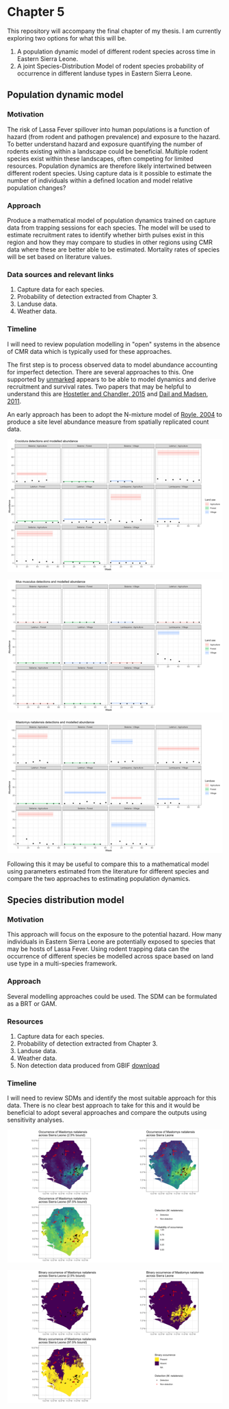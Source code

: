 # Chapter 5

This repository will accompany the final chapter of my thesis. I am currently exploring two options for what this will be.

1. A population dynamic model of different rodent species across time in Eastern Sierra Leone.
2. A joint Species-Distribution Model of rodent species probability of occurrence in different landuse types in Eastern Sierra Leone.

## Population dynamic model

### Motivation

The risk of Lassa Fever spillover into human populations is a function of hazard (from rodent and pathogen prevalence) and exposure to the hazard. To better understand hazard and exposure quantifying the number of rodents existing within a landscape could be beneficial. Multiple rodent species exist within these landscapes, often competing for limited resources. Population dynamics are therefore likely intertwined between different rodent species. Using capture data is it possible to estimate the number of individuals within a defined location and model relative population changes?

### Approach

Produce a mathematical model of population dynamics trained on capture data from trapping sessions for each species. The model will be used to estimate recruitment rates to identify whether birth pulses exist in this region and how they may compare to studies in other regions using CMR data where these are better able to be estimated. Mortality rates of species will be set based on literature values. 

### Data sources and relevant links

1. Capture data for each species.
2. Probability of detection extracted from Chapter 3.
3. Landuse data.
4. Weather data.

### Timeline

I will need to review population modelling in "open" systems in the absence of CMR data which is typically used for these approaches. 

The first step is to process observed data to model abundance accounting for imperfect detection. There are several approaches to this. One supported by [unmarked](https://rbchan.github.io/unmarked/reference/index.html) appears to be able to model dynamics and derive recruitment and survival rates. Two papers that may be helpful to understand this are [Hostetler and Chandler, 2015](https://doi.org/10.1890/14-1487.1) and [Dail and Madsen, 2011](https://doi.org/10.1111/j.1541-0420.2010.01465.x). 

An early approach has been to adopt the N-mixture model of [Royle, 2004](https://doi.org/10.1111/j.0006-341X.2004.00142.x) to produce a site level abundance measure from spatially replicated count data.

![Crocidura modelled abundance](output/crocidura_abundance.png)

![Mus musculus modelled abundance](output/mus_abundance.png)

![Mastomys natalensis modelled abundance](output/mastomys_abundance.png)

Following this it may be useful to compare this to a mathematical model using parameters estimated from the literature for different species and compare the two approaches to estimating population dynamics.

## Species distribution model

### Motivation

This approach will focus on the exposure to the potential hazard. How many individuals in Eastern Sierra Leone are potentially exposed to species that may be hosts of Lassa Fever. Using rodent trapping data can the occurrence of different species be modelled across space based on land use type in a multi-species framework.

### Approach

Several modelling approaches could be used. The SDM can be formulated as a BRT or GAM.

### Resources

1. Capture data for each species.
2. Probability of detection extracted from Chapter 3.
3. Landuse data.
4. Weather data.
5. Non detection data produced from GBIF [download](https://doi.org/10.15468/dl.7uwp4w)

### Timeline

I will need to review SDMs and identify the most suitable approach for this data. There is no clear best approach to take for this and it would be beneficial to adopt several approaches and compare the outputs using sensitivity analyses.

![Mastomys probability of occurrence](output/mastomys_probability_occurrence.png)

![Mastomys occurrence as a binary outcome as occurrence and non-occurrence](output/mastomys_binary_occurrence.png)